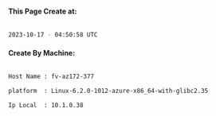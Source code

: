 
   
#### This Page Create at:

```bash

2023-10-17 - 04:50:58 UTC

```

#### Create By Machine:

```bash

Host Name : fv-az172-377

platform  : Linux-6.2.0-1012-azure-x86_64-with-glibc2.35

Ip Local  : 10.1.0.38

```

